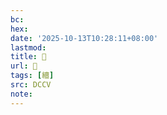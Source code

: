 ```yaml
---
bc:
hex:
date: '2025-10-13T10:28:11+08:00'
lastmod:
title: 􃉴
url: 􃉴
tags: [繵]
src: DCCV
note:
---
```

